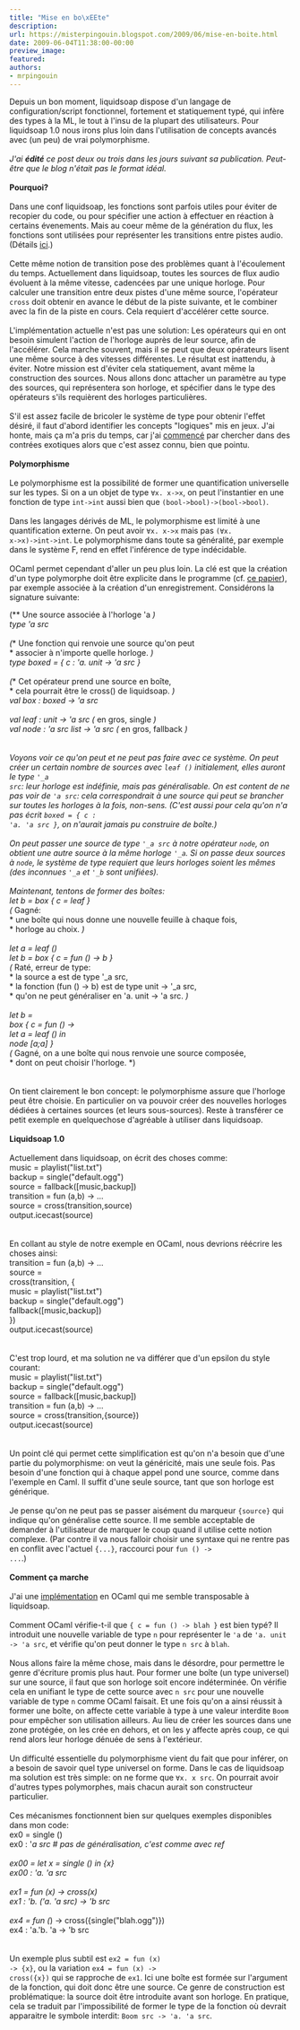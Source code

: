 ```yaml
---
title: "Mise en bo\xEEte"
description:
url: https://misterpingouin.blogspot.com/2009/06/mise-en-boite.html
date: 2009-06-04T11:38:00-00:00
preview_image:
featured:
authors:
- mrpingouin
---
```


Depuis un bon moment, liquidsoap dispose d'un langage de configuration/script fonctionnel, fortement et statiquement typ&eacute;, qui inf&egrave;re des types &agrave; la ML, le tout &agrave; l'insu de la plupart des utilisateurs. Pour liquidsoap 1.0 nous irons plus loin dans l'utilisation de concepts avanc&eacute;s avec (un peu) de vrai polymorphisme.<br/><br/><em>J'ai <b>&eacute;dit&eacute;</b> ce post deux ou trois dans les jours suivant sa publication. Peut-&ecirc;tre que le blog n'&eacute;tait pas le format id&eacute;al.</em><br/><br/><b>Pourquoi?</b><br/><br/>Dans une conf liquidsoap, les fonctions sont parfois utiles pour &eacute;viter de recopier du code, ou pour sp&eacute;cifier une action &agrave; effectuer en r&eacute;action &agrave; certains &eacute;venements. Mais au coeur m&ecirc;me de la g&eacute;n&eacute;ration du flux, les fonctions sont utilis&eacute;es pour repr&eacute;senter les transitions entre pistes audio. (D&eacute;tails <a href="http://www.lix.polytechnique.fr/~dbaelde/productions/pool/jfla08.pdf">ici</a>.)<br/><br/>Cette m&ecirc;me notion de transition pose des probl&egrave;mes quant &agrave; l'&eacute;coulement du temps. Actuellement dans liquidsoap, toutes les sources de flux audio &eacute;voluent &agrave; la m&ecirc;me vitesse, cadenc&eacute;es par une unique horloge. Pour calculer une transition entre deux pistes d'une m&ecirc;me source, l'op&eacute;rateur <code>cross</code> doit obtenir en avance le d&eacute;but de la piste suivante, et le combiner avec la fin de la piste en cours. Cela requiert d'acc&eacute;l&eacute;rer cette source.<br/><br/>L'impl&eacute;mentation actuelle n'est pas une solution: Les op&eacute;rateurs qui en ont besoin simulent l'action de l'horloge aupr&egrave;s de leur source, afin de l'acc&eacute;l&eacute;rer. Cela marche souvent, mais il se peut que deux op&eacute;rateurs lisent une m&ecirc;me source &agrave; des vitesses diff&eacute;rentes. Le r&eacute;sultat est inattendu, &agrave; &eacute;viter. Notre mission est d'&eacute;viter cela statiquement, avant m&ecirc;me la construction des sources. Nous allons donc attacher un param&egrave;tre au type des sources, qui repr&eacute;sentera son horloge, et sp&eacute;cifier dans le type des op&eacute;rateurs s'ils requi&egrave;rent des horloges particuli&egrave;res.<br/><br/>S'il est assez facile de bricoler le syst&egrave;me de type pour obtenir l'effet d&eacute;sir&eacute;, il faut d'abord identifier les concepts &quot;logiques&quot; mis en jeux. J'ai honte, mais &ccedil;a m'a pris du temps, car j'ai <a href="http://savonet.rastageeks.org/wiki/FutureBoxes">commenc&eacute;</a> par chercher dans des contr&eacute;es exotiques alors que c'est assez connu, bien que pointu.<br/><br/><b>Polymorphisme</b><br/><br/>Le polymorphisme est la possibilit&eacute; de former une quantification universelle sur les types. Si on a un objet de type <code>&forall;x. x-&gt;x</code>, on peut l'instantier en une fonction de type <code>int-&gt;int</code> aussi bien que <code>(bool-&gt;bool)-&gt;(bool-&gt;bool)</code>.<br/><br/>Dans les langages d&eacute;riv&eacute;s de ML, le polymorphisme est limit&eacute; &agrave; une quantification externe. On peut avoir <code>&forall;x. x-&gt;x</code> mais pas <code>(&forall;x. x-&gt;x)-&gt;int-&gt;int</code>. Le polymorphisme dans toute sa g&eacute;n&eacute;ralit&eacute;, par exemple dans le syst&egrave;me F, rend en effet l'inf&eacute;rence de type ind&eacute;cidable.<br/><br/>OCaml permet cependant d'aller un peu plus loin. La cl&eacute; est que la cr&eacute;ation d'un type polymorphe doit &ecirc;tre explicite dans le programme (cf. <a href="http://citeseerx.ist.psu.edu/viewdoc/summary?doi=10.1.1.46.4858">ce papier</a>), par exemple associ&eacute;e &agrave; la cr&eacute;ation d'un enregistrement. Consid&eacute;rons la signature suivante:<br/><div class="code">(** Une source associ&eacute;e &agrave; l'horloge 'a *)<br/>type 'a src<br/><br/>(** Une fonction qui renvoie une source qu'on peut<br/>  * associer &agrave; n'importe quelle horloge. *)<br/>type boxed = { c : 'a. unit -&gt; 'a src }<br/><br/>(** Cet op&eacute;rateur prend une source en bo&icirc;te,<br/>  * cela pourrait &ecirc;tre le cross() de liquidsoap. *)<br/>val box  : boxed -&gt; 'a src<br/><br/>val leaf : unit -&gt; 'a src            (* en gros, single *)<br/>val node : 'a src list -&gt; 'a src     (* en gros, fallback *)<br/></div><br/><br/>Voyons voir ce qu'on peut et ne peut pas faire avec ce syst&egrave;me. On peut cr&eacute;er un certain nombre de sources avec <code>leaf ()</code> initialement, elles auront le type <code>'_a src</code>: leur horloge est ind&eacute;finie, mais pas g&eacute;n&eacute;ralisable. On est content de ne pas voir de <code>'a src</code>: cela correspondrait &agrave; une source qui peut se brancher sur toutes les horloges <em>&agrave; la fois</em>, non-sens. (C'est aussi pour cela qu'on n'a pas &eacute;crit <code>boxed = { c : 'a. 'a src }</code>, on n'aurait jamais pu construire de bo&icirc;te.)<br/><br/>On peut passer une source de type <code>'_a src</code> &agrave; notre op&eacute;rateur <code>node</code>, on obtient une autre source &agrave; la m&ecirc;me horloge <code>'_a</code>. Si on passe deux sources &agrave; <code>node</code>, le syst&egrave;me de type requiert que leurs horloges soient les m&ecirc;mes (des inconnues <code>'_a</code> et <code>'_b</code> sont unifi&eacute;es).<br/><br/>Maintenant, tentons de former des bo&icirc;tes:<br/><div class="code">let b = box { c = leaf }<br/>(* Gagn&eacute;:<br/> * une bo&icirc;te qui nous donne une nouvelle feuille &agrave; chaque fois,<br/> * horloge au choix. *)<br/><br/>let a = leaf ()<br/>let b = box { c = fun () -&gt; b }<br/>(* Rat&eacute;, erreur de type:<br/> * la source a est de type '_a src,<br/> * la fonction (fun () -&gt; b) est de type unit -&gt; '_a src,<br/> * qu'on ne peut g&eacute;n&eacute;raliser en 'a. unit -&gt; 'a src. *)<br/><br/>let b =<br/>  box { c = fun () -&gt;<br/>              let a = leaf () in<br/>                 node [a;a] }<br/>(* Gagn&eacute;, on a une bo&icirc;te qui nous renvoie une source compos&eacute;e,<br/> * dont on peut choisir l'horloge. *)<br/></div><br/><br/>On tient clairement le bon concept: le polymorphisme assure que l'horloge peut &ecirc;tre choisie. En particulier on va pouvoir cr&eacute;er des nouvelles horloges d&eacute;di&eacute;es &agrave; certaines sources (et leurs sous-sources). Reste &agrave; transf&eacute;rer ce petit exemple en quelquechose d'agr&eacute;able &agrave; utiliser dans liquidsoap.<br/><br/><b>Liquidsoap 1.0</b><br/><br/>Actuellement dans liquidsoap, on &eacute;crit des choses comme:<br/><div class="code">music = playlist(&quot;list.txt&quot;)<br/>backup = single(&quot;default.ogg&quot;)<br/>source = fallback([music,backup])<br/>transition = fun (a,b) -&gt; ...<br/>source = cross(transition,source)<br/>output.icecast(source)<br/></div><br/><br/>En collant au style de notre exemple en OCaml, nous devrions r&eacute;&eacute;crire les choses ainsi:<br/><div class="code">transition = fun (a,b) -&gt; ...<br/>source =<br/>  cross(transition, {<br/>    music = playlist(&quot;list.txt&quot;)<br/>    backup = single(&quot;default.ogg&quot;)<br/>    fallback([music,backup])<br/>  })<br/>output.icecast(source)<br/></div><br/><br/>C'est trop lourd, et ma solution ne va diff&eacute;rer que d'un epsilon du style courant:<br/><div class="code">music = playlist(&quot;list.txt&quot;)<br/>backup = single(&quot;default.ogg&quot;)<br/>source = fallback([music,backup])<br/>transition = fun (a,b) -&gt; ...<br/>source = cross(transition,{source})<br/>output.icecast(source)<br/></div><br/><br/>Un point cl&eacute; qui permet cette simplification est qu'on n'a besoin que d'une partie du polymorphisme: on veut la g&eacute;n&eacute;ricit&eacute;, mais une seule fois. Pas besoin d'une fonction qui &agrave; chaque appel pond une source, comme dans l'exemple en Caml. Il suffit d'une seule source, tant que son horloge est g&eacute;n&eacute;rique.<br/><br/>Je pense qu'on ne peut pas se passer ais&eacute;ment du marqueur <code>{source}</code> qui indique qu'on g&eacute;n&eacute;ralise cette source. Il me semble acceptable de demander &agrave; l'utilisateur de marquer le coup quand il utilise cette notion complexe. (Par contre il va nous falloir choisir une syntaxe qui ne rentre pas en conflit avec l'actuel <code>{...}</code>, raccourci pour <code>fun () -&gt; ...</code>.)<br/><br/><b>Comment &ccedil;a marche</b><br/><br/>J'ai une <a href="http://www.lix.polytechnique.fr/~dbaelde/productions/pool/boxes.ml.html">impl&eacute;mentation</a> en OCaml qui me semble transposable &agrave; liquidsoap.<br/><br/>Comment OCaml v&eacute;rifie-t-il que <code>{ c = fun () -&gt; blah }</code> est bien typ&eacute;? Il introduit une nouvelle variable de type <code>n</code> pour repr&eacute;senter le <code>'a</code> de <code>'a. unit -&gt; 'a src</code>, et v&eacute;rifie qu'on peut donner le type <code>n src</code> &agrave; <code>blah</code>.<br/><br/>Nous allons faire la m&ecirc;me chose, mais dans le d&eacute;sordre, pour permettre le genre d'&eacute;criture promis plus haut. Pour former une bo&icirc;te (un type universel) sur une source, il faut que son horloge soit encore ind&eacute;termin&eacute;e. On v&eacute;rifie cela en unifiant le type de cette source avec <code>n src</code> pour une nouvelle variable de type <code>n</code> comme OCaml faisait. Et une fois qu'on a ainsi r&eacute;ussit &agrave; former une bo&icirc;te, on affecte cette variable &agrave; type &agrave; une valeur interdite <code>Boom</code> pour emp&ecirc;cher son utilisation ailleurs. Au lieu de cr&eacute;er les sources dans une zone prot&eacute;g&eacute;e, on les cr&eacute;e en dehors, et on les y affecte apr&egrave;s coup, ce qui rend alors leur horloge d&eacute;nu&eacute;e de sens &agrave; l'ext&eacute;rieur.<br/><br/>Un difficult&eacute; essentielle du polymorphisme vient du fait que pour inf&eacute;rer, on a besoin de savoir quel type universel on forme. Dans le cas de liquidsoap ma solution est tr&egrave;s simple: on ne forme que <code>&forall;x. x src</code>. On pourrait avoir d'autres types polymorphes, mais chacun aurait son constructeur particulier.<br/><br/>Ces m&eacute;canismes fonctionnent bien sur quelques exemples disponibles dans mon code:<br/><div class="code">ex0 = single ()<br/>ex0 : '_a src   # pas de g&eacute;n&eacute;ralisation, c'est comme avec ref<br/><br/>ex00 = let x = single () in {x}<br/>ex00 : 'a. 'a src<br/><br/>ex1 = fun (x) -&gt; cross(x)<br/>ex1 : 'b. ('a. 'a src) -&gt; 'b src<br/><br/>ex4 = fun (_) -&gt; cross({single(&quot;blah.ogg&quot;)})<br/>ex4 : 'a.'b. 'a -&gt; 'b src<br/></div><br/><br/>Un exemple plus subtil est <code>ex2 = fun (x) -&gt; {x}</code>, ou la variation <code>ex4 = fun (x) -&gt; cross({x})</code> qui se rapproche de <code>ex1</code>. Ici une bo&icirc;te est form&eacute;e sur l'argument de la fonction, qui doit donc &ecirc;tre une source. Ce genre de construction est probl&eacute;matique: la source doit &ecirc;tre introduite avant son horloge. En pratique, cela se traduit par l'impossibilit&eacute; de former le type de la fonction o&ugrave; devrait apparaitre le symbole interdit: <code>Boom src -&gt; 'a. 'a src</code>.
